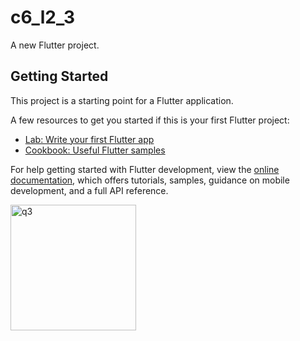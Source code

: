 # c6_l2_3

A new Flutter project.

## Getting Started

This project is a starting point for a Flutter application.

A few resources to get you started if this is your first Flutter project:

- [Lab: Write your first Flutter app](https://docs.flutter.dev/get-started/codelab)
- [Cookbook: Useful Flutter samples](https://docs.flutter.dev/cookbook)

For help getting started with Flutter development, view the
[online documentation](https://docs.flutter.dev/), which offers tutorials,
samples, guidance on mobile development, and a full API reference.

<img width="201" alt="q3" src="https://user-images.githubusercontent.com/114164076/216891874-976fbd8f-0414-427c-a46a-cb0d58cc1adf.png">
